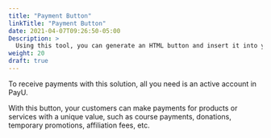 ```yaml
---
title: "Payment Button"
linkTitle: "Payment Button"
date: 2021-04-07T09:26:50-05:00
Description: >
  Using this tool, you can generate an HTML button and insert it into your web page.
weight: 20
draft: true
---
```


To receive payments with this solution, all you need is an active account in PayU.

With this button, your customers can make payments for products or services with a unique value, such as course payments, donations, temporary promotions, affiliation fees, etc.
